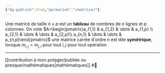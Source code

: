 ```yaml
---
{"dg-publish":true,"permalink":"/matrice/"}
---
```


Une matrice de taille $n \times p$ est un **tableau** de nombres de $n$ lignes et $p$ colonnes. On note $A=\begin{pmatrix}a_{1,1} & a_{1,2} & \dots & a_{1,p} \\ a_{2,1} & \dots & \dots & a_{2,p}\\ a_{n,1} & \dots & \dots & a_{n,p}\end{pmatrix}$
une matrice carrée d'ordre $n$ est dite **symétrique**, lorsque $m_{i,j}=m_{j,i}$ pour tout $i,j$ pour tout opération 

---
[[contribution à mon potager/publiée ou presque/mathématiques\|mathématiques]] #🌱 